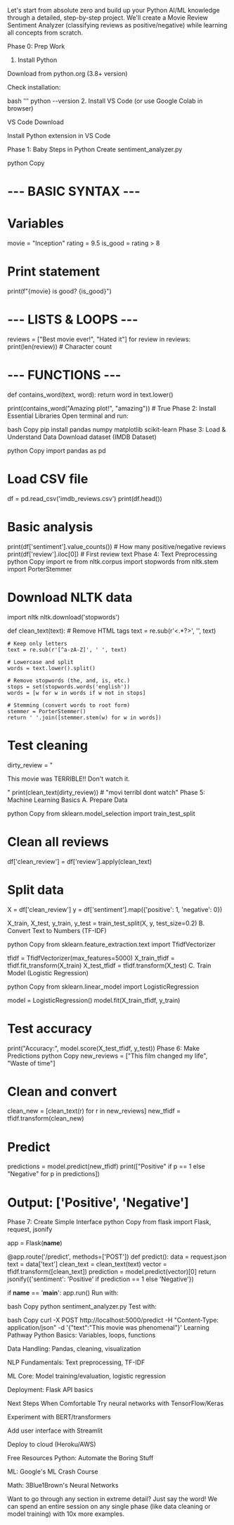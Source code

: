  Let's start from absolute zero and build up your Python AI/ML knowledge through a detailed, step-by-step project. We'll create a Movie Review Sentiment Analyzer (classifying reviews as positive/negative) while learning all concepts from scratch.

Phase 0: Prep Work
1. Install Python

Download from python.org (3.8+ version)

Check installation:

bash
''' python --version
2. Install VS Code (or use Google Colab in browser)

VS Code Download

Install Python extension in VS Code

Phase 1: Baby Steps in Python
Create sentiment_analyzer.py

python
Copy
# --- BASIC SYNTAX ---
# Variables
movie = "Inception"
rating = 9.5
is_good = rating > 8

# Print statement
print(f"{movie} is good? {is_good}") 

# --- LISTS & LOOPS ---
reviews = ["Best movie ever!", "Hated it"]
for review in reviews:
    print(len(review))  # Character count

# --- FUNCTIONS ---
def contains_word(text, word):
    return word in text.lower()

print(contains_word("Amazing plot!", "amazing"))  # True
Phase 2: Install Essential Libraries
Open terminal and run:

bash
Copy
pip install pandas numpy matplotlib scikit-learn
Phase 3: Load & Understand Data
Download dataset (IMDB Dataset)

python
Copy
import pandas as pd

# Load CSV file
df = pd.read_csv('imdb_reviews.csv') 
print(df.head())

# Basic analysis
print(df['sentiment'].value_counts())  # How many positive/negative reviews
print(df['review'].iloc[0])  # First review text
Phase 4: Text Preprocessing
python
Copy
import re
from nltk.corpus import stopwords
from nltk.stem import PorterStemmer

# Download NLTK data
import nltk
nltk.download('stopwords')

def clean_text(text):
    # Remove HTML tags
    text = re.sub(r'<.*?>', '', text)
    
    # Keep only letters
    text = re.sub(r'[^a-zA-Z]', ' ', text)
    
    # Lowercase and split
    words = text.lower().split()
    
    # Remove stopwords (the, and, is, etc.)
    stops = set(stopwords.words('english'))
    words = [w for w in words if w not in stops]
    
    # Stemming (convert words to root form)
    stemmer = PorterStemmer()
    return ' '.join([stemmer.stem(w) for w in words])

# Test cleaning
dirty_review = "<p>This movie was TERRIBLE!! Don't watch it.</p>"
print(clean_text(dirty_review))  # "movi terribl dont watch"
Phase 5: Machine Learning Basics
A. Prepare Data

python
Copy
from sklearn.model_selection import train_test_split

# Clean all reviews
df['clean_review'] = df['review'].apply(clean_text)

# Split data
X = df['clean_review']
y = df['sentiment'].map({'positive': 1, 'negative': 0})

X_train, X_test, y_train, y_test = train_test_split(X, y, test_size=0.2)
B. Convert Text to Numbers (TF-IDF)

python
Copy
from sklearn.feature_extraction.text import TfidfVectorizer

tfidf = TfidfVectorizer(max_features=5000)
X_train_tfidf = tfidf.fit_transform(X_train)
X_test_tfidf = tfidf.transform(X_test)
C. Train Model (Logistic Regression)

python
Copy
from sklearn.linear_model import LogisticRegression

model = LogisticRegression()
model.fit(X_train_tfidf, y_train)

# Test accuracy
print("Accuracy:", model.score(X_test_tfidf, y_test))
Phase 6: Make Predictions
python
Copy
new_reviews = ["This film changed my life", "Waste of time"]

# Clean and convert
clean_new = [clean_text(r) for r in new_reviews]
new_tfidf = tfidf.transform(clean_new)

# Predict
predictions = model.predict(new_tfidf)
print(["Positive" if p == 1 else "Negative" for p in predictions])
# Output: ['Positive', 'Negative']
Phase 7: Create Simple Interface
python
Copy
from flask import Flask, request, jsonify

app = Flask(__name__)

@app.route('/predict', methods=['POST'])
def predict():
    data = request.json
    text = data['text']
    clean_text = clean_text(text)
    vector = tfidf.transform([clean_text])
    prediction = model.predict(vector)[0]
    return jsonify({'sentiment': 'Positive' if prediction == 1 else 'Negative'})

if __name__ == '__main__':
    app.run()
Run with:

bash
Copy
python sentiment_analyzer.py
Test with:

bash
Copy
curl -X POST http://localhost:5000/predict -H "Content-Type: application/json" -d '{"text":"This movie was phenomenal"}'
Learning Pathway
Python Basics: Variables, loops, functions

Data Handling: Pandas, cleaning, visualization

NLP Fundamentals: Text preprocessing, TF-IDF

ML Core: Model training/evaluation, logistic regression

Deployment: Flask API basics

Next Steps When Comfortable
Try neural networks with TensorFlow/Keras

Experiment with BERT/transformers

Add user interface with Streamlit

Deploy to cloud (Heroku/AWS)

Free Resources
Python: Automate the Boring Stuff

ML: Google's ML Crash Course

Math: 3Blue1Brown's Neural Networks

Want to go through any section in extreme detail? Just say the word! We can spend an entire session on any single phase (like data cleaning or model training) with 10x more examples.
